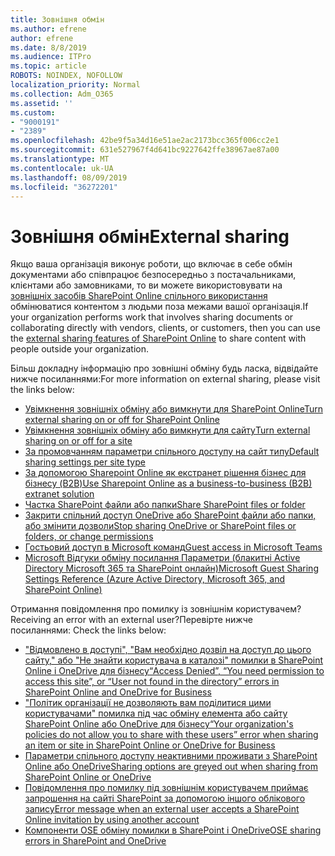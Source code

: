 ```yaml
---
title: Зовнішня обмін
ms.author: efrene
author: efrene
ms.date: 8/8/2019
ms.audience: ITPro
ms.topic: article
ROBOTS: NOINDEX, NOFOLLOW
localization_priority: Normal
ms.collection: Adm_O365
ms.assetid: ''
ms.custom:
- "9000191"
- "2389"
ms.openlocfilehash: 42be9f5a34d16e51ae2ac2173bcc365f006cc2e1
ms.sourcegitcommit: 631e527967f4d641bc9227642ffe38967ae87a00
ms.translationtype: MT
ms.contentlocale: uk-UA
ms.lasthandoff: 08/09/2019
ms.locfileid: "36272201"
---
```

# <a name="external-sharing"></a><span data-ttu-id="378b2-102">Зовнішня обмін</span><span class="sxs-lookup"><span data-stu-id="378b2-102">External sharing</span></span>

<span data-ttu-id="378b2-103">Якщо ваша організація виконує роботи, що включає в себе обмін документами або співпрацює безпосередньо з постачальниками, клієнтами або замовниками, то ви можете використовувати на [зовнішніх засобів SharePoint Online спільного використання](https://docs.microsoft.com/sharepoint/external-sharing-overview) обмінюватися контентом з людьми поза межами вашої організація.</span><span class="sxs-lookup"><span data-stu-id="378b2-103">If your organization performs work that involves sharing documents or collaborating directly with vendors, clients, or customers, then you can use the [external sharing features of SharePoint Online](https://docs.microsoft.com/sharepoint/external-sharing-overview) to share content with people outside your organization.</span></span>

<span data-ttu-id="378b2-104">Більш докладну інформацію про зовнішні обміну будь ласка, відвідайте нижче посиланнями:</span><span class="sxs-lookup"><span data-stu-id="378b2-104">For more information on external sharing, please visit the links below:</span></span>

- [<span data-ttu-id="378b2-105">Увімкнення зовнішніх обміну або вимкнути для SharePoint Online</span><span class="sxs-lookup"><span data-stu-id="378b2-105">Turn external sharing on or off for SharePoint Online</span></span>](https://docs.microsoft.com/sharepoint/turn-external-sharing-on-or-off)
- [<span data-ttu-id="378b2-106">Увімкнення зовнішніх обміну або вимкнути для сайту</span><span class="sxs-lookup"><span data-stu-id="378b2-106">Turn external sharing on or off for a site</span></span>](https://docs.microsoft.com/sharepoint/change-external-sharing-site)
- [<span data-ttu-id="378b2-107">За промовчанням параметри спільного доступу на сайт типу</span><span class="sxs-lookup"><span data-stu-id="378b2-107">Default sharing settings per site type</span></span>](https://docs.microsoft.com/Office365/Enterprise/microsoft-365-guest-settings#sharepoint-site-level)
- [<span data-ttu-id="378b2-108">За допомогою Sharepoint Online як екстранет рішення бізнес для бізнесу (B2B)</span><span class="sxs-lookup"><span data-stu-id="378b2-108">Use Sharepoint Online as a business-to-business (B2B) extranet solution</span></span>](https://docs.microsoft.com/sharepoint/create-b2b-extranet)
- [<span data-ttu-id="378b2-109">Частка SharePoint файли або папки</span><span class="sxs-lookup"><span data-stu-id="378b2-109">Share SharePoint files or folder</span></span>](https://support.office.com/article/share-sharepoint-files-or-folders-1fe37332-0f9a-4719-970e-d2578da4941c)
- [<span data-ttu-id="378b2-110">Закрити спільний доступ OneDrive або SharePoint файли або папки, або змінити дозволи</span><span class="sxs-lookup"><span data-stu-id="378b2-110">Stop sharing OneDrive or SharePoint files or folders, or change permissions</span></span>](https://support.office.com/article/stop-sharing-onedrive-or-sharepoint-files-or-folders-or-change-permissions-0a36470f-d7fe-40a0-bd74-0ac6c1e13323?ui=en-US&rs=en-US&ad=US)
- [<span data-ttu-id="378b2-111">Гостьовий доступ в Microsoft команд</span><span class="sxs-lookup"><span data-stu-id="378b2-111">Guest access in Microsoft Teams</span></span>](https://docs.microsoft.com/MicrosoftTeams/guest-access)
- [<span data-ttu-id="378b2-112">Microsoft Відгуки обміну посилання Параметри (блакитні Active Directory Microsoft 365 та SharePoint онлайн)</span><span class="sxs-lookup"><span data-stu-id="378b2-112">Microsoft Guest Sharing Settings Reference (Azure Active Directory, Microsoft 365, and SharePoint Online)</span></span>](https://docs.microsoft.com/Office365/Enterprise/microsoft-365-guest-settings)

<span data-ttu-id="378b2-113">Отримання повідомлення про помилку із зовнішнім користувачем?</span><span class="sxs-lookup"><span data-stu-id="378b2-113">Receiving an error with an external user?</span></span><span data-ttu-id="378b2-114">Перевірте нижче посиланнями:</span><span class="sxs-lookup"><span data-stu-id="378b2-114"> Check the links below:</span></span>

- [<span data-ttu-id="378b2-115">"Відмовлено в доступі", "Вам необхідно дозвіл на доступ до цього сайту," або "Не знайти користувача в каталозі" помилки в SharePoint Online і OneDrive для бізнесу</span><span class="sxs-lookup"><span data-stu-id="378b2-115">“Access Denied”, “You need permission to access this site”, or “User not found in the directory” errors in SharePoint Online and OneDrive for Business</span></span>](https://docs.microsoft.com/sharepoint/support/administration/access-denied-or-need-permission-error-sharepoint-online-or-onedrive-for-business)
- [<span data-ttu-id="378b2-116">"Політик організації не дозволяють вам поділитися цими користувачами" помилка під час обміну елемента або сайту SharePoint Online або OneDrive для бізнесу</span><span class="sxs-lookup"><span data-stu-id="378b2-116">“Your organization's policies do not allow you to share with these users” error when sharing an item or site in SharePoint Online or OneDrive for Business</span></span>](https://docs.microsoft.com/en-us/sharepoint/support/administration/organization-policies-do-not-allow-you-to-share-with-users-error)
- [<span data-ttu-id="378b2-117">Параметри спільного доступу неактивними проживати з SharePoint Online або OneDrive</span><span class="sxs-lookup"><span data-stu-id="378b2-117">Sharing options are greyed out when sharing from SharePoint Online or OneDrive</span></span>](https://docs.microsoft.com/sharepoint/support/administration/sharing-options-grayed-out-when-sharing-from-sharepoint-online-or-onedrive)
- [<span data-ttu-id="378b2-118">Повідомлення про помилку під зовнішнім користувачем приймає запрошення на сайті SharePoint за допомогою іншого облікового запису</span><span class="sxs-lookup"><span data-stu-id="378b2-118">Error message when an external user accepts a SharePoint Online invitation by using another account</span></span>](https://support.office.com/article/Error-message-when-an-external-user-accepts-a-SharePoint-Online-invitation-by-using-another-account-f0d34413-ea7c-42c7-a485-c4e5d421e5f0-)
- [<span data-ttu-id="378b2-119">Компоненти OSE обміну помилки в SharePoint і OneDrive</span><span class="sxs-lookup"><span data-stu-id="378b2-119">OSE sharing errors in SharePoint and OneDrive</span></span>](https://docs.microsoft.com/sharepoint/sharepoint-onedrive-error-message)


